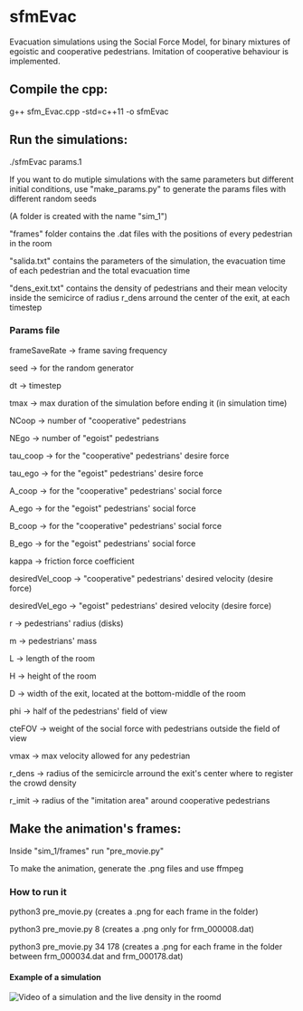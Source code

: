 # sfmEvac
Evacuation simulations using the Social Force Model, for binary mixtures of egoistic and cooperative pedestrians. Imitation of cooperative behaviour is implemented.
## Compile the cpp:
g++ sfm_Evac.cpp -std=c++11 -o sfmEvac

## Run the simulations:
./sfmEvac params.1

If you want to do mutiple simulations with the same parameters but different initial conditions, use "make_params.py" to generate the params files with different random seeds

(A folder is created with the name "sim_1")

"frames" folder contains the .dat files with the positions of every pedestrian in the room

"salida.txt" contains the parameters of the simulation, the evacuation time of each pedestrian and the total evacuation time

"dens_exit.txt" contains the density of pedestrians and their mean velocity inside the semicirce of radius r_dens arround the center of the exit, at each timestep 
### Params file
frameSaveRate -> frame saving frequency

seed -> for the random generator

dt -> timestep

tmax -> max duration of the simulation before ending it (in simulation time)

NCoop -> number of "cooperative" pedestrians

NEgo -> number of "egoist" pedestrians

tau_coop -> for the "cooperative" pedestrians' desire force

tau_ego -> for the "egoist" pedestrians' desire force

A_coop -> for the "cooperative" pedestrians' social force

A_ego -> for the "egoist" pedestrians' social force

B_coop -> for the "cooperative" pedestrians' social force

B_ego -> for the "egoist" pedestrians' social force

kappa -> friction force coefficient

desiredVel_coop -> "cooperative" pedestrians' desired velocity (desire force)

desiredVel_ego -> "egoist" pedestrians' desired velocity (desire force)

r -> pedestrians' radius (disks)

m -> pedestrians' mass

L -> length of the room

H -> height of the room

D -> width of the exit, located at the bottom-middle of the room

phi -> half of the pedestrians' field of view

cteFOV -> weight of the social force with pedestrians outside the field of view

vmax -> max velocity allowed for any pedestrian

r_dens -> radius of the semicircle arround the exit's center where to register the crowd density

r_imit -> radius of the "imitation area" around cooperative pedestrians

## Make the animation's frames:
Inside "sim_1/frames" run "pre_movie.py"

To make the animation, generate the .png files and use ffmpeg
### How to run it
python3 pre_movie.py (creates a .png for each frame in the folder)

python3 pre_movie.py 8 (creates a .png only for frm_000008.dat)

python3 pre_movie.py 34 178 (creates a .png for each frame in the folder between frm_000034.dat and frm_000178.dat)

#### Example of a simulation
![Video of a simulation and the live density in the room](https://media.giphy.com/media/OnUHR0wlEtNLTzCCyG/giphy.gif)d
